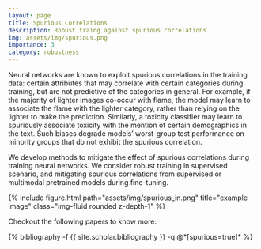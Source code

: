 ```yaml
---
layout: page
title: Spurious Correlations
description: Robust traing against spurious correlations
img: assets/img/spurious.png
importance: 3
category: robustness
---
```


<!-- Spurious correlations that degrade model generalization or lead the model to be right for the wrong reasons are one of the main robustness concerns for real-world deployments.  -->

Neural networks are known to exploit spurious correlations in the training data: certain attributes that may correlate with certain categories during training, but are not predictive of the categories in general. For example, if the majority of lighter images co-occur with flame, the model may learn to associate the flame with the lighter category, rather than relying on the lighter to make the prediction. Similarly, a toxicity classifier may learn to spuriously associate toxicity with the mention of certain demographics in the text. Such biases degrade models’ worst-group test performance on minority groups that do not exhibit the spurious correlation.

We develop methods to mitigate the effect of spurious correlations during training neural networks. We consider robust training in supervised scenario, and mitigating spurious correlations from supervised or multimodal pretrained models during fine-tuning.

<div class="row justify-content-sm-center">
	<div class="col-sm-10 mt-3 mt-md-0">
	    {% include figure.html path="assets/img/spurious_in.png" title="example image" class="img-fluid rounded z-depth-1" %}
	</div>
</div>
<!-- <div class="caption">
    This image can also have a caption. It's like magic.
</div> -->

Checkout the following papers to know more:

<div class="publications">
{% bibliography -f {{ site.scholar.bibliography }} -q @*[spurious=true]* %}
</div>